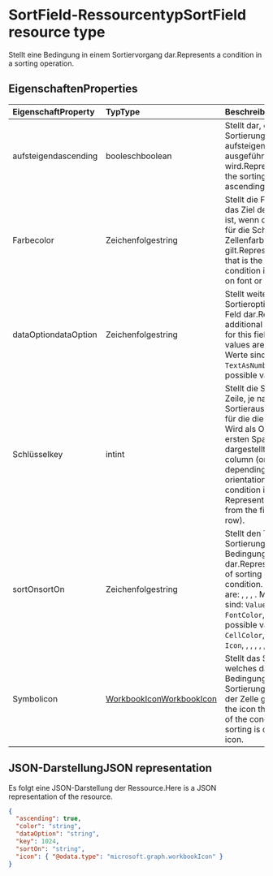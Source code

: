 # <a name="sortfield-resource-type"></a><span data-ttu-id="8973b-101">SortField-Ressourcentyp</span><span class="sxs-lookup"><span data-stu-id="8973b-101">SortField resource type</span></span>

<span data-ttu-id="8973b-102">Stellt eine Bedingung in einem Sortiervorgang dar.</span><span class="sxs-lookup"><span data-stu-id="8973b-102">Represents a condition in a sorting operation.</span></span>

## <a name="properties"></a><span data-ttu-id="8973b-103">Eigenschaften</span><span class="sxs-lookup"><span data-stu-id="8973b-103">Properties</span></span>
| <span data-ttu-id="8973b-104">Eigenschaft</span><span class="sxs-lookup"><span data-stu-id="8973b-104">Property</span></span>     | <span data-ttu-id="8973b-105">Typ</span><span class="sxs-lookup"><span data-stu-id="8973b-105">Type</span></span>   |<span data-ttu-id="8973b-106">Beschreibung</span><span class="sxs-lookup"><span data-stu-id="8973b-106">Description</span></span>|
|:---------------|:--------|:----------|
|<span data-ttu-id="8973b-107">aufsteigend</span><span class="sxs-lookup"><span data-stu-id="8973b-107">ascending</span></span>|<span data-ttu-id="8973b-108">boolesch</span><span class="sxs-lookup"><span data-stu-id="8973b-108">boolean</span></span>|<span data-ttu-id="8973b-109">Stellt dar, ob die Sortierung in aufsteigender Reihenfolge ausgeführt wird.</span><span class="sxs-lookup"><span data-stu-id="8973b-109">Represents whether the sorting is done in an ascending fashion.</span></span>|
|<span data-ttu-id="8973b-110">Farbe</span><span class="sxs-lookup"><span data-stu-id="8973b-110">color</span></span>|<span data-ttu-id="8973b-111">Zeichenfolge</span><span class="sxs-lookup"><span data-stu-id="8973b-111">string</span></span>|<span data-ttu-id="8973b-112">Stellt die Farbe dar, die das Ziel der Bedingung ist, wenn die Sortierung für die Schrift- oder Zellenfarbe gilt.</span><span class="sxs-lookup"><span data-stu-id="8973b-112">Represents the color that is the target of the condition if the sorting is on font or cell color.</span></span>|
|<span data-ttu-id="8973b-113">dataOption</span><span class="sxs-lookup"><span data-stu-id="8973b-113">dataOption</span></span>|<span data-ttu-id="8973b-114">Zeichenfolge</span><span class="sxs-lookup"><span data-stu-id="8973b-114">string</span></span>|<span data-ttu-id="8973b-115">Stellt weitere Sortieroptionen für dieses Feld dar.</span><span class="sxs-lookup"><span data-stu-id="8973b-115">Represents additional sorting options for this field. Possible values are: , .</span></span> <span data-ttu-id="8973b-116">Mögliche Werte sind: `Normal`, `TextAsNumber`.</span><span class="sxs-lookup"><span data-stu-id="8973b-116">The possible values are:</span></span>|
|<span data-ttu-id="8973b-117">Schlüssel</span><span class="sxs-lookup"><span data-stu-id="8973b-117">key</span></span>|<span data-ttu-id="8973b-118">int</span><span class="sxs-lookup"><span data-stu-id="8973b-118">int</span></span>|<span data-ttu-id="8973b-p102">Stellt die Spalte (oder Zeile, je nach Sortierausrichtung) dar, für die die Bedingung gilt. Wird als Offset von der ersten Spalte (oder Zeile) dargestellt.</span><span class="sxs-lookup"><span data-stu-id="8973b-p102">Represents the column (or row, depending on the sort orientation) that the condition is on. Represented as an offset from the first column (or row).</span></span>|
|<span data-ttu-id="8973b-121">sortOn</span><span class="sxs-lookup"><span data-stu-id="8973b-121">sortOn</span></span>|<span data-ttu-id="8973b-122">Zeichenfolge</span><span class="sxs-lookup"><span data-stu-id="8973b-122">string</span></span>|<span data-ttu-id="8973b-123">Stellt den Typ der Sortierung dieser Bedingung dar.</span><span class="sxs-lookup"><span data-stu-id="8973b-123">Represents the type of sorting of this condition. Possible values are: , , , .</span></span> <span data-ttu-id="8973b-124">Mögliche Werte sind: `Value`, `CellColor`, `FontColor`, `Icon`.</span><span class="sxs-lookup"><span data-stu-id="8973b-124">The possible values are `Value`, `CellColor`, `FontColor`, `Icon`, , , , , , , , or .</span></span>|
|<span data-ttu-id="8973b-125">Symbol</span><span class="sxs-lookup"><span data-stu-id="8973b-125">icon</span></span>|[<span data-ttu-id="8973b-126">WorkbookIcon</span><span class="sxs-lookup"><span data-stu-id="8973b-126">WorkbookIcon</span></span>](icon.md)|<span data-ttu-id="8973b-127">Stellt das Symbol dar, welches das Ziel der Bedingung ist, wenn die Sortierung für das Symbol der Zelle gilt.</span><span class="sxs-lookup"><span data-stu-id="8973b-127">Represents the icon that is the target of the condition if the sorting is on the cell's icon.</span></span>|

## <a name="json-representation"></a><span data-ttu-id="8973b-128">JSON-Darstellung</span><span class="sxs-lookup"><span data-stu-id="8973b-128">JSON representation</span></span>

<span data-ttu-id="8973b-129">Es folgt eine JSON-Darstellung der Ressource.</span><span class="sxs-lookup"><span data-stu-id="8973b-129">Here is a JSON representation of the resource.</span></span>

<!--{
  "blockType": "resource",
  "optionalProperties": [],
  "@odata.type": "microsoft.graph.workbookSortField"
}-->

```json
{
  "ascending": true,
  "color": "string",
  "dataOption": "string",
  "key": 1024,
  "sortOn": "string",
  "icon": { "@odata.type": "microsoft.graph.workbookIcon" }
}

```

<!-- uuid: 8fcb5dbc-d5aa-4681-8e31-b001d5168d79
2015-10-25 14:57:30 UTC -->
<!-- {
  "type": "#page.annotation",
  "description": "SortField resource",
  "keywords": "",
  "section": "documentation",
  "tocPath": ""
}-->